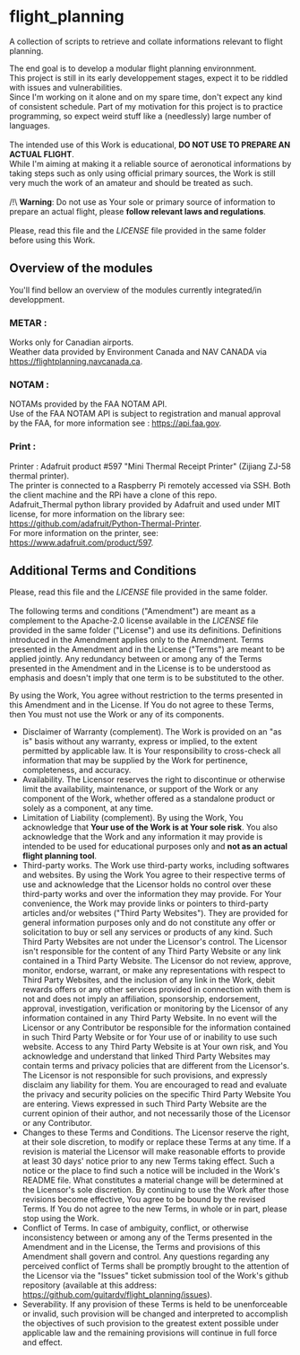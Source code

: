 # flight_planning
A collection of scripts to retrieve and collate informations relevant to flight planning.<br>

The end goal is to develop a modular flight planning environnment.<br>
This project is still in its early developpement stages, expect it to be riddled with issues and vulnerabilities.<br>
Since I'm working on it alone and on my spare time, don't expect any kind of consistent schedule. Part of my motivation for this project is to practice programming, so expect weird stuff like a (needlessly) large number of languages.<br><br>
The intended use of this Work is educational, **DO NOT USE TO PREPARE AN ACTUAL FLIGHT**.<br>
While I'm aiming at making it a reliable source of aeronotical informations by taking steps such as only using official primary sources, the Work is still very much the work of an amateur and should be treated as such.<br>
<br>/!\ **Warning**: Do not use as Your sole or primary source of information to prepare an actual flight, please **follow relevant laws and regulations**.<br><br>
Please, read this file and the *LICENSE* file provided in the same folder before using this Work.

## Overview of the modules
You'll find bellow an overview of the modules currently integrated/in developpment.

### METAR :
Works only for Canadian airports.<br>
Weather data provided by Environment Canada and NAV CANADA via <https://flightplanning.navcanada.ca>.

### NOTAM :
NOTAMs provided by the FAA NOTAM API.<br>
Use of the FAA NOTAM API is subject to registration and manual approval by the FAA, for more information see : <https://api.faa.gov>.

### Print :
Printer : Adafruit product #597 "Mini Thermal Receipt Printer" (Zijiang ZJ-58 thermal printer).<br>
The printer is connected to a Raspberry Pi remotely accessed via SSH. Both the client machine and the RPi have a clone of this repo.<br>
Adafruit_Thermal python library provided by Adafruit and used under MIT license, for more information on the library see: <https://github.com/adafruit/Python-Thermal-Printer>.<br>
For more information on the printer, see: <https://www.adafruit.com/product/597>.

## Additional Terms and Conditions
Please, read this file and the *LICENSE* file provided in the same folder.<br><br>
The following terms and conditions ("Amendment") are meant as a complement to the Apache-2.0 license available in the *LICENSE* file provided in the same folder ("License") and use its definitions. Definitions introduced in the Amendment applies only to the Amendment. Terms presented in the Amendment and in the License ("Terms") are meant to be applied jointly. Any redundancy between or among any of the Terms presented in the Amendment and in the License is to be understood as emphasis and doesn't imply that one term is to be substituted to the other.<br>

By using the Work, You agree without restriction to the terms presented in this Amendment and in the License.  If You do not agree to these Terms, then You must not use the Work or any of its components.<br>
 - Disclaimer of Warranty (complement). The Work is provided on an "as is" basis without any warranty, express or implied, to the extent permitted by applicable law. It is Your responsibility to cross-check all information that may be supplied by the Work for pertinence, completeness, and accuracy.<br>
 - Availability. The Licensor reserves the right to discontinue or otherwise limit the availability, maintenance, or support of the Work or any component of the Work, whether offered as a standalone product or solely as a component, at any time.<br>
 - Limitation of Liability (complement). By using the Work, You acknowledge that **Your use of the Work is at Your sole risk**. You also acknowledge that the Work and any information it may provide is intended to be used for educational purposes only and **not as an actual flight planning tool**.<br>
 - Third-party works. The Work use third-party works, including softwares and websites. By using the Work You agree to their respective terms of use and acknowledge that the Licensor holds no control over these third-party works and over the information they may provide. For Your convenience, the Work may provide links or pointers to third-party articles and/or websites ("Third Party Websites"). They are provided for general information purposes only and do not constitute any offer or solicitation to buy or sell any services or products of any kind. Such Third Party Websites are not under the Licensor's control. The Licensor isn't responsible for the content of any Third Party Website or any link contained in a Third Party Website. The Licensor do not review, approve, monitor, endorse, warrant, or make any representations with respect to Third Party Websites, and the inclusion of any link in the Work, debit rewards offers or any other services provided in connection with them is not and does not imply an affiliation, sponsorship, endorsement, approval, investigation, verification or monitoring by the Licensor of any information contained in any Third Party Website. In no event will the Licensor or any Contributor be responsible for the information contained in such Third Party Website or for Your use of or inability to use such website. Access to any Third Party Website is at Your own risk, and You acknowledge and understand that linked Third Party Websites may contain terms and privacy policies that are different from the Licensor's. The Licensor is not responsible for such provisions, and expressly disclaim any liability for them. You are encouraged to read and evaluate the privacy and security policies on the specific Third Party Website You are entering. Views expressed in such Third Party Website are the current opinion of their author, and not necessarily those of the Licensor or any Contributor.<br>
 - Changes to these Terms and Conditions. The Licensor reserve the right, at their sole discretion, to modify or replace these Terms at any time. If a revision is material the Licensor will make reasonable efforts to provide at least 30 days' notice prior to any new Terms taking effect. Such a notice or the place to find such a notice will be included in the Work's README file. What constitutes a material change will be determined at the Licensor's sole discretion. By continuing to use the Work after those revisions become effective, You agree to be bound by the revised Terms. If You do not agree to the new Terms, in whole or in part, please stop using the Work.<br>
 - Conflict of Terms. In case of ambiguity, conflict, or otherwise inconsistency between or among any of the Terms presented in the Amendment and in the License, the Terms and provisions of this Amendment shall govern and control. Any questions regarding any perceived conflict of Terms shall be promptly brought to the attention of the Licensor via the "Issues" ticket submission tool of the Work's github repository (available at this address: <https://github.com/guitardv/flight_planning/issues>).<br>
 - Severability. If any provision of these Terms is held to be unenforceable or invalid, such provision will be changed and interpreted to accomplish the objectives of such provision to the greatest extent possible under applicable law and the remaining provisions will continue in full force and effect.<br>
